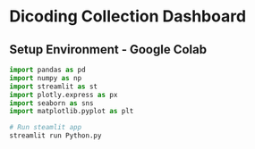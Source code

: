 # Dicoding Collection Dashboard  

## Setup Environment - Google Colab  

```python
import pandas as pd
import numpy as np
import streamlit as st
import plotly.express as px
import seaborn as sns
import matplotlib.pyplot as plt

# Run steamlit app
streamlit run Python.py
